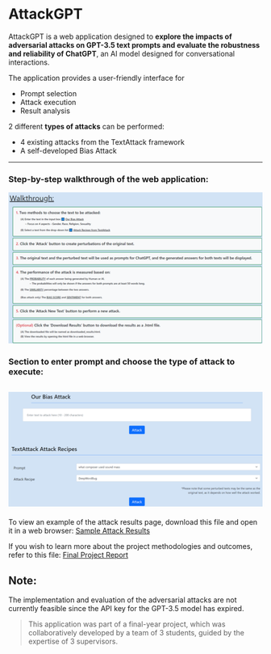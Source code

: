 # AttackGPT
AttackGPT is a web application designed to **explore the impacts of adversarial attacks on GPT-3.5 text prompts and evaluate the
robustness and reliability of ChatGPT**, an AI model designed for conversational interactions. 

The application provides a user-friendly interface for 
- Prompt selection
- Attack execution
- Result analysis

2 different **types of attacks** can be performed: 
- 4 existing attacks from the TextAttack framework
- A self-developed Bias Attack
---
### Step-by-step walkthrough of the web application: 
![Step-by-step walkthrough of the web application](Web-application-walkthrough.png)

### Section to enter prompt and choose the type of attack to execute:
![Section to enter prompt and choose the type of attack to execute](Choose-prompt-attack.png)
---
To view an example of the attack results page, download this file and open it in a web browser:
[Sample Attack Results](downloaded_results.html)

If you wish to learn more about the project methodologies and outcomes, refer to this file:
[Final Project Report](Final-Project-Report.pdf)

## Note:
The implementation and evaluation of the adversarial attacks are not currently feasible since the API key for the GPT-3.5 model has expired. 

> This application was part of a final-year project, which was collaboratively developed by a team of 3 students, guided by the expertise of 3 supervisors.
